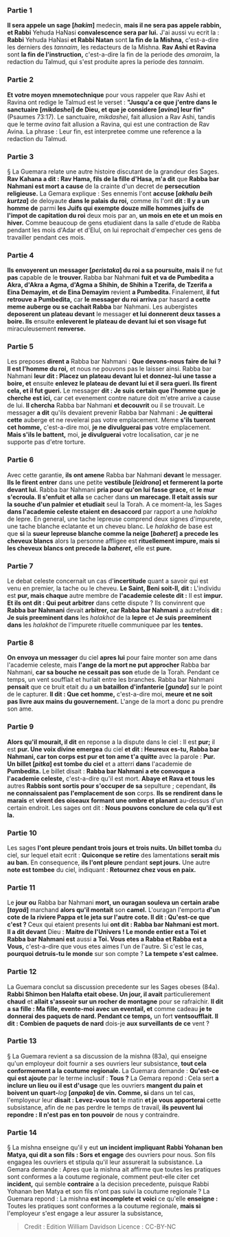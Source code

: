 
### Partie 1
<b>Il sera appele un sage [<i>hakim</i>]</b> medecin, <b>mais il ne sera pas appele rabbin, et Rabbi</b> Yehuda HaNasi</b> <b>convalescence sera par lui.</b> J'ai aussi vu ecrit la : <b>Rabbi</b> Yehuda HaNasi <b>et Rabbi Natan</b> sont <b>la fin de la Mishna,</b> c'est-a-dire les derniers des <i>tannaim</i>, les redacteurs de la Mishna. <b>Rav Ashi et Ravina</b> sont <b>la fin de l'instruction,</b> c'est-a-dire la fin de la periode des <i>amoraim</i>, la redaction du Talmud, qui s'est produite apres la periode des <i>tannaim</i>.

### Partie 2
<b>Et votre moyen mnemotechnique</b> pour vous rappeler que Rav Ashi et Ravina ont redige le Talmud est le verset : <b>"Jusqu'a ce que j'entre dans le sanctuaire [<i>mikdashei</i>] de Dieu, et que je considere [<i>avina</i>] leur fin"</b> (Psaumes 73:17). Le sanctuaire, <i>mikdashei</i>, fait allusion a Rav Ashi, tandis que le terme <i>avina</i> fait allusion a Ravina, qui est une contraction de Rav Avina. La phrase : Leur fin, est interpretee comme une reference a la redaction du Talmud.

### Partie 3
§ La Guemara relate une autre histoire discutant de la grandeur des Sages. <b>Rav Kahana a dit : Rav Hama, fils de la fille d'Hasa, m'a dit</b> que <b>Rabba bar Nahmani est mort a cause</b> de la crainte d'un decret de <b>persecution religieuse.</b> La Gemara explique : Ses ennemis l'ont <b>accuse [<i>akhalu beih kurtza</i>]</b> de deloyaute <b>dans le palais du roi,</b> comme ils l'ont <b>dit : Il y a un homme de</b> parmi <b>les Juifs qui exempte douze mille hommes juifs de l'impot de capitation du roi</b> deux mois par an, <b>un mois en ete et un mois en hiver.</b> Comme beaucoup de gens etudiaient dans la salle d'etude de Rabba pendant les mois d'Adar et d'Elul, on lui reprochait d'empecher ces gens de travailler pendant ces mois.

### Partie 4
<b>Ils envoyerent un messager [<i>peristaka</i>] du roi a sa poursuite, mais il</b> ne fut <b>pas</b> capable de le <b>trouver. </b> Rabba bar Nahmani <b>fuit et va de Pumbedita a Akra, d'Akra a Agma, d'Agma a Shihin, de Shihin a Tzerifa, de Tzerifa a Eina Demayim, et de Eina Demayim</b> revient <b>a Pumbedita. </b> Finalement, <b>il fut retrouve a Pumbedita,</b> car <b>le messager du roi arriva</b> par hasard <b>a cette meme auberge ou se cachait Rabba</b> bar Nahmani. Les aubergistes <b>deposerent un plateau devant</b> le messager <b>et lui donnerent deux tasses a boire. Ils</b> ensuite <b>enleverent le plateau de devant lui et son visage fut</b> miraculeusement <b>renverse.</b>

### Partie 5
Les preposes <b>dirent a</b> Rabba bar Nahmani : <b>Que devons-nous faire de lui ? Il est l'homme du roi,</b> et nous ne pouvons pas le laisser ainsi. Rabba bar Nahmani <b>leur dit : Placez un plateau devant lui et donnez-lui une tasse a boire, et</b> ensuite <b>enlevez le plateau de devant lui et il sera gueri. Ils firent cela, et il fut gueri.</b> Le messager <b>dit : Je suis certain que l'homme que je cherche est ici,</b> car cet evenement contre nature doit m'etre arrive a cause de lui. <b>Il chercha</b> Rabba bar Nahmani <b>et decouvrit</b> ou il se trouvait. Le messager <b>a dit</b> qu'ils devaient prevenir Rabba bar Nahmani : <b>Je quitterai cette</b> auberge et ne revelerai pas votre emplacement. Meme <b>s'ils tueront cet homme,</b> c'est-a-dire moi, <b>je ne divulguerai pas</b> votre emplacement. <b>Mais s'ils le battent,</b> moi, <b>je divulguerai</b> votre localisation, car je ne supporte pas d'etre torture.

### Partie 6
Avec cette garantie, <b>ils ont amene</b> Rabba bar Nahmani <b>devant</b> le messager. <b>Ils le firent entrer</b> dans une petite <b>vestibule [<i>leidrona</i>] et fermerent la porte devant lui.</b> Rabba bar Nahmani <b>pria pour qu'on lui fasse grace,</b> et <b>le mur s'ecroula. Il s'enfuit et alla</b> se cacher dans <b>un marecage. Il etait assis sur la souche d'un palmier</b> <b>et etudiait</b> seul la Torah. A ce moment-la, les Sages <b>dans l'academie celeste etaient en desaccord</b> par rapport a une <i>halakha</i> de lepre. En general, une tache lepreuse comprend deux signes d'impurete, une tache blanche eclatante et un cheveu blanc. Le <i>halakha</i> de base est que <b>si</b> la <b>sueur lepreuse blanche comme la neige [<i>baheret</i>] a precede les cheveux blancs</b> alors la personne affligee est <b>rituellement impure, mais si les cheveux blancs ont precede la <i>baheret</i>,</b> elle est <b>pure.</b>

### Partie 7
Le debat celeste concernait un cas d'<b>incertitude</b> quant a savoir qui est venu en premier, la tache ou le cheveu. <b>Le Saint, Beni soit-Il, dit :</b> L'individu est <b>pur, mais chaque</b> autre membre de <b>l'academie celeste dit :</b> Il est <b>impur. Et ils ont dit : Qui peut arbitrer</b> dans cette dispute ? Ils convinrent que <b>Rabba bar Nahmani</b> devait <b>arbitrer, car Rabba bar Nahmani</b> a autrefois <b>dit : Je suis preeminent dans</b> les <i>halakhot</i> de la <b>lepre</b> et <b>Je suis preeminent dans</b> les <i>halakhot</i> de l'impurete rituelle communiquee par les <b>tentes.</b>

### Partie 8
<b>On envoya un messager</b> du ciel <b>apres lui</b> pour faire monter son ame dans l'academie celeste, mais <b>l'ange de la mort ne put approcher</b> Rabba bar Nahmani, <b>car sa bouche ne cessait pas son</b> etude de la Torah. Pendant ce temps, un vent soufflait et hurlait entre les branches.</b> Rabba bar Nahmani <b>pensait</b> que ce bruit etait du a <b>un bataillon d'infanterie [<i>gunda</i>]</b> sur le point de le capturer. <b>Il dit : Que cet homme,</b> c'est-a-dire moi, <b>meure et ne soit pas livre aux mains du gouvernement.</b> L'ange de la mort a donc pu prendre son ame.

### Partie 9
<b>Alors qu'il mourait, il dit</b> en reponse a la dispute dans le ciel : Il est <b>pur;</b> il est <b>pur. Une voix divine emergea</b> du ciel <b>et dit : Heureux es-tu, Rabba bar Nahmani, car ton corps est pur et ton ame t'a quitte</b> avec</b> la parole : <b>Pur. Un billet [<i>pitka</i>] est tombe du ciel</b> et a atterri <b>dans</b> l'academie de <b>Pumbedita.</b> Le billet disait : <b>Rabba bar Nahmani a ete convoque a l'academie celeste,</b> c'est-a-dire qu'il est mort. <b>Abaye et Rava et tous les</b> autres <b>Rabbis sont sortis pour s'occuper de sa</b> sepulture ; cependant, <b>ils ne connaissaient pas l'emplacement de son</b> corps. <b>Ils se rendirent dans le marais</b> et <b>virent des oiseaux formant une ombre et planant</b> au-dessus d'un certain endroit. Les sages ont dit : <b>Nous pouvons <b>conclure de cela</b> qu'il est la.</b>

### Partie 10
Les sages <b>l'ont pleure pendant trois jours et trois nuits. Un billet tomba</b> du ciel, sur lequel etait ecrit : <b>Quiconque se retire</b> des lamentations <b>serait mis au ban.</b> En consequence, <b>ils l'ont pleure</b> pendant <b>sept jours.</b> Une autre <b>note est tombee</b> du ciel, indiquant : <b>Retournez chez vous en paix.</b>

### Partie 11
Le <b>jour ou</b> Rabba bar Nahmani <b>mort, un ouragan souleva un certain arabe [<i>tayaâ</i>]</b> marchand <b>alors qu'il montait</b> son <b>camel.</b> L'ouragan l'emporta <b>d'un cote de la riviere Pappa et le jeta sur l'autre cote. Il dit : Qu'est-ce que c'est ? </b> Ceux qui etaient presents lui <b>ont dit : Rabba bar Nahmani est mort. Il a dit devant</b> Dieu : <b>Maitre de l'Univers ! Le monde entier est a Toi et Rabba bar Nahmani est</b> aussi <b>a Toi. Vous etes a Rabba et Rabba est a Vous,</b> c'est-a-dire que vous etes aimes l'un de l'autre. Si c'est le cas, <b>pourquoi detruis-tu le monde</b> sur son compte ? <b>La tempete s'est calmee.</b>

### Partie 12
La Guemara conclut sa discussion precedente sur les Sages obeses (84a). <b>Rabbi Shimon ben Halafta etait obese. Un jour, il avait</b> particulierement <b>chaud</b> et <b>allait s'asseoir sur un rocher de montagne</b> pour se rafraichir. <b>Il dit a sa fille : Ma fille, evente-moi avec un eventail, et</b> comme cadeau <b>je te donnerai des paquets de nard. Pendant ce temps,</b> un fort <b>ventsoufflait. Il dit : Combien de paquets de nard</b> dois-je <b>aux surveillants de ce</b> vent ?

### Partie 13
§ La Guemara revient a sa discussion de la mishna (83a), qui enseigne qu'un employeur doit fournir a ses ouvriers leur subsistance, <b>tout cela conformement a la coutume regionale.</b> La Guemara demande : <b>Qu'est-ce qui est ajoute</b> par le terme inclusif : <b>Tous ?</b> La Gemara repond : Cela sert <b>a inclure un lieu ou il est d'usage</b> que les ouvriers <b>mangent du pain et boivent un quart-</b><i>log</i> <b>[<i>anpaka</i>] de vin. Comme, si</b> dans un tel cas, l'employeur leur <b>disait : Levez-vous tot</b> le matin <b>et je vous apporterai</b> cette subsistance, afin de ne pas perdre le temps de travail, <b>ils peuvent lui repondre : Il n'est pas en ton pouvoir</b> de nous y contraindre.

### Partie 14
§ La mishna enseigne qu'il y eut <b>un incident impliquant Rabbi Yohanan ben Matya, qui dit a son fils : Sors et engage</b> des ouvriers pour nous. Son fils engagea les ouvriers et stipula qu'il leur assurerait la subsistance. La Gemara demande : Apres que la mishna ait affirme que toutes les pratiques sont conformes a la coutume regionale, comment peut-elle citer cet <b>incident,</b> qui semble <b>contraire</b> a la decision precedente, puisque Rabbi Yohanan ben Matya et son fils n'ont pas suivi la coutume regionale ? La Guemara repond : La mishna <b>est incomplete et voici</b> ce qu'elle <b>enseigne :</b> Toutes les pratiques sont conformes a la coutume regionale, <b>mais si</b> l'employeur s'est engage a leur assurer la subsistance,

>Credit : Edition William Davidson
>Licence : CC-BY-NC